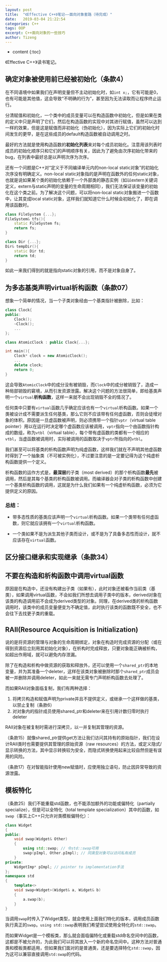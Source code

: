 ```yaml
---
layout: post
title:  "《Effective C++》笔记——面向对象套路（待完成）"
date:   2019-03-04 21:22:54
categories: C++
tags: OOP
excerpt: C++面向对象的一些技巧
author: Tizeng
---
```


* content
{:toc}

《Effective C++》读书笔记。

## 确定对象被使用前已经被初始化（条款4）

在不同语境中如果我们在声明变量但不主动初始化时，如`int x;`，它有可能是0，也有可能是其他值，这会导致“不明确的行为”，甚至因为无法读取而让程序终止运行。

分清赋值和初始化，一个类中的成员变量可以在构造函数中初始化，但是如果在类的定义中只是声明了它们，然后在构造函数的实现中对其进行赋值，虽然可以达到一样的效果，但是这是赋值而非初始化（伪初始化），因为实际上它们的初始化时间发生的更早，是在这些成员的default构造函数被自动调用之时。

最好的方法就是使用构造函数的**初始化列表**来对每个成员初始化。注意用该列表时成员的初始化顺序只和它们的声明顺序有关，因此为了避免由次序初始化带来的bug，在列表中最好总是以声明次序为次序。

还有一个问题是C++对“定义于不同编译单元内的non-local static对象”的初始化次序没有明确定义。non-local static对象指的是声明在函数外的任何static对象，也就是说如果某个类的初始化依赖于一个外部类的静态实例（如以extern关键词定义，extern与static声明的变量的生命周期相同），我们无法保证该变量的初始化在这个类之前。为了解决这个问题，可以将non-local static对象搬进一个函数中，让其变成local static对象，这样我们就知道它什么时候会初始化了，即在调用该函数时。

```c++
class FileSystem {...};
FileSystem& tfs(){
    static FileSystem fs;
    return fs;
}

class Dir {...};
Dir& tempDir(){
    static Dir td;
    return td;
}
```

如此一来我们得到的就是指向static对象的引用，而不是对象自身了。

## 为多态基类声明virtual析构函数（条款07）

想象一个简单的情况，当一个子类对象经由一个基类指针被删除，比如：

```c++
class Clock{
public:
    Clock();
    ~Clock();
    ...
};

class AtomicClock : public Clock{...};

int main(){
    Clock* clock = new AtomicClock();
    ...
    delete clock;
    return 0;
}
```

这会导致`AtomicClock`中的成分没有被销毁，而`Clock`中的成分被销毁了，造成一种局部销毁的窘境，从而引发资源泄露。解决这个问题的方法很简单，即给基类声明一个`virtual`**析构函数**，这样一来就不会出现销毁不全的情况了。

任何类中只要有`virtual`函数几乎确定应该也有一个`virtual`析构函数。如果一个类被设计成不需要派生任何基类，那么它则不应该带有任何虚函数，否则会徒增对象的体积。原因是一旦虚函数被声明，则必须携带一个指针`vptr`（virtual table pointer）用以在运行时决定哪个虚函数应该被调用，`vptr`指向一个由函数指针构成的数组，称为`vtbl`（virtual table），每个带有虚函数的类都有一个相应的`vtbl`，当虚函数被调用时，实际被调用的函数取决于`vptr`所指向的`vtbl`。

我们甚至可以将基类的析构函数声明为纯虚函数，这样我们就在不声明其他虚函数时得到了一个抽象类（不可被实例化），不过要注意的是一定要记得为这个纯虚析构函数提供一个定义。

析构函数的运作方式是，**最深层**的子类（most derived）的那个析构函数**最先**被调用，然后是其每个基类的析构函数被调用。而编译器会对子类的析构函数中创建一个基类析构函数的调用，这就是为什么我们如果有一个纯虚析构函数，必须为它提供定义的原因。

### 总结：

* 带多态性质的基类应该声明一个`virtual`析构函数。如果一个类带有任何虚函数，则它就应该拥有一个`virtual`析构函数。

* 一个类如果不是为派生其他子类而设计，或不是为了具备多态性而设计，就不应该存在`virtual`函数。

## 区分接口继承和实现继承（条款34）

## 不要在构造和析构函数中调用virtual函数

原因是在构造中，还没有构建出子类（如果有），此时对象还被看作当前类（基类），如果调用virtual函数，不会如我们所想去调用子类中的版本，derived对象在该类的构造调用前不会成为derived类型的对象。同理，在derived类的析构函数调用时，该类中的成员变量便变为不确定值，此时执行该类的函数既不安全，也不会往下去找更子类的重载。

## RAII(Resource Acquisition is Initialization)

说的是将资源的管理与对象的生命周期绑定，对象在构造时完成资源的分配（或在得到资源后立刻用其初始化对象），在析构时完成释放，只要对象能正确被析构，如超出作用域，就可以避免内存泄漏。

除了在构造和析构中做资源的获取和释放外，还可以使用一个`shared_ptr`的本地变量，并为其准备一个deleter，这样在该类对象被删除时那个`shared_ptr`成员会被一并删除并调用deleter，如此一来就无需专门声明析构函数去处理了。

而如果RAII对象面临复制，我们有两种选择：

1. 将拷贝构造和赋值声明为private并且不提供定义，或继承一个这样做的基类，以禁止复制（条款6）
2. 对对象内的指针成员使用shared_ptr和deleter来在引用计数归零时执行deleter

RAII对象在被复制时需进行深拷贝，以一并复制其管理的资源。

（条款15）就像shared_ptr提供get方法让我们访问其持有的原始指针，我们在设计RAII类时也需要提供其管理的原始资源（raw resources）的方法，或定义隐式/显示转换的方法，其中显示转换较为安全，而隐式转换使用起来比较自然但是有误用的风险。

（条款17）在对智能指针使用new赋值时，应使用独立语句，防止因异常导致的资源泄露。

## 模板特化

（条款25）我们不能重载std函数，也不能添加额外的功能或偏特化（partially specialize），但是可以全特化（total template specialization）其中的函数，如`swap`（事实上C++只允许对类模板偏特化）：

```c++
class Widget
{
public:
    void swap(Widget& Other)
    {
        using std::swap; // 令std::swap可用
        swap(pImpl, Other.pImpl); // 同类型对象可以访问私有成员
    }
private:
    WidgetImp* pImpl; // pointer to implementation手法
};
namespace std
{
    template<>
    void swap<Widget>(Widget& a, Widget& b)
    {
        a.swap(b);
    }
}
```

当调用`swap`时传入了Widget类型，就会使用上面我们特化的版本，调用成员函数执行真正的`swap`。`using std::swap`表明我们希望尝试使用全特化的`std::swap`。

而如果Widget是一个模板类，那么就会面临偏特化或重载std命名空间中的函数，这都是不被允许的，为此我们可以将其放入一个新的命名空间中。这种方法对普通类和模板类都适用，但如果我们面对的是普通类，还是要选择特化`std::swap`，因为这可以兼容直接调用`std:swap`的代码。
